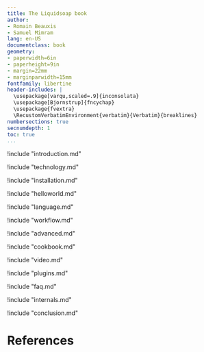 ```yaml
---
title: The Liquidsoap book
author:
- Romain Beauxis
- Samuel Mimram
lang: en-US
documentclass: book
geometry:
- paperwidth=6in
- paperheight=9in
- margin=22mm
- marginparwidth=15mm
fontfamily: libertine
header-includes: |
  \usepackage[varqu,scaled=.9]{inconsolata}
  \usepackage[Bjornstrup]{fncychap}
  \usepackage{fvextra}
  \RecustomVerbatimEnvironment{verbatim}{Verbatim}{breaklines}
numbersections: true
secnumdepth: 1
toc: true
...
```


!include "introduction.md"

!include "technology.md"

!include "installation.md"

!include "helloworld.md"

!include "language.md"

!include "workflow.md"

!include "advanced.md"

!include "cookbook.md"

!include "video.md"

!include "plugins.md"

!include "faq.md"

<!--
!include "ecosystem.md"
-->

!include "internals.md"

!include "conclusion.md"

# References
